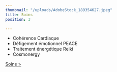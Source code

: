 ```yaml
---
thumbnail: "/uploads/AdobeStock_189354627.jpeg"
title: Soins
position: 3

---
```

- Cohérence Cardiaque
- Défigement émotionnel PEACE
- Traitement énergétique Reiki
- Cosmonergy

[Soins >](/soins)